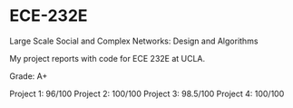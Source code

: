 # ECE-232E
 Large Scale Social and Complex Networks: Design and Algorithms
 
 My project reports with code for ECE 232E at UCLA.

Grade: A+

Project 1: 96/100
Project 2: 100/100
Project 3: 98.5/100
Project 4: 100/100
